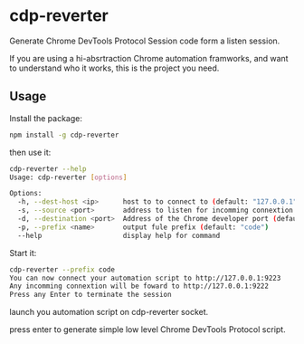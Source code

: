 # cdp-reverter

Generate Chrome DevTools Protocol Session code form a listen session.

If you are using a hi-absrtraction Chrome automation framworks, and want to understand who it works, this is the project you need.

## Usage

Install the package:

```bash
npm install -g cdp-reverter
```

then use it:

```bash
cdp-reverter --help
Usage: cdp-reverter [options]

Options:
  -h, --dest-host <ip>      host to to connect to (default: "127.0.0.1")
  -s, --source <port>       address to listen for incomming connextion (default: "9223")
  -d, --destination <port>  Address of the Chrome developer port (default: "9222")
  -p, --prefix <name>       output fule prefix (default: "code")
  --help                    display help for command
```

Start it:

```bash
cdp-reverter --prefix code
You can now connect your automation script to http://127.0.0.1:9223
Any incomming connextion will be foward to http://127.0.0.1:9222
Press any Enter to terminate the session
```

launch you automation script on cdp-reverter socket.

press enter to generate simple low level Chrome DevTools Protocol script.
